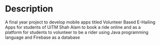 # Description 
A final year project to develop mobile apps titled Volunteer Based E-Hailing Apps for students
of UiTM Shah Alam to book a ride online and as a platform for students to volunteer to be a
rider using Java programming language and Firebase as a database

